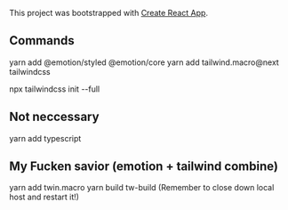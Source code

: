 This project was bootstrapped with [Create React App](https://github.com/facebook/create-react-app).

## Commands

yarn add @emotion/styled @emotion/core
yarn add tailwind.macro@next tailwindcss

npx tailwindcss init --full

## Not neccessary
yarn add typescript

## My Fucken savior (emotion + tailwind combine)
yarn add twin.macro
yarn build tw-build (Remember to close down local host and restart it!)